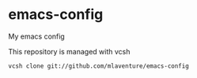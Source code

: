 # emacs-config
My emacs config

This repository is managed with vcsh

```
vcsh clone git://github.com/mlaventure/emacs-config
```
